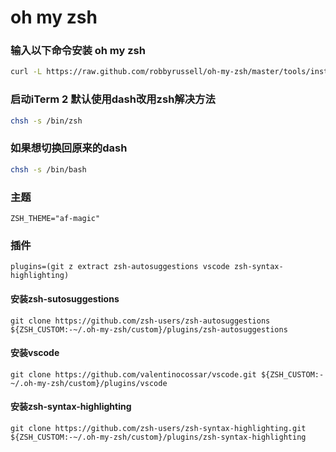 # oh my zsh

### 输入以下命令安装 oh my zsh

```bash
curl -L https://raw.github.com/robbyrussell/oh-my-zsh/master/tools/install.sh | sh
```

### 启动iTerm 2 默认使用dash改用zsh解决方法

```bash
chsh -s /bin/zsh
```

### 如果想切换回原来的dash

```bash
chsh -s /bin/bash
```

### 主题

```text
ZSH_THEME="af-magic"
```

### 插件

```text
plugins=(git z extract zsh-autosuggestions vscode zsh-syntax-highlighting)
```

#### 安装zsh-sutosuggestions
```text
git clone https://github.com/zsh-users/zsh-autosuggestions ${ZSH_CUSTOM:-~/.oh-my-zsh/custom}/plugins/zsh-autosuggestions
```

#### 安装vscode

```text
git clone https://github.com/valentinocossar/vscode.git ${ZSH_CUSTOM:-~/.oh-my-zsh/custom}/plugins/vscode
```

#### 安装zsh-syntax-highlighting

```text
git clone https://github.com/zsh-users/zsh-syntax-highlighting.git ${ZSH_CUSTOM:-~/.oh-my-zsh/custom}/plugins/zsh-syntax-highlighting
```
